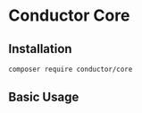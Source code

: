Conductor Core
==============

<!-- @todo Add summary -->

## Installation
```bash
composer require conductor/core
```

## Basic Usage

<!-- @todo Add basic usage -->

